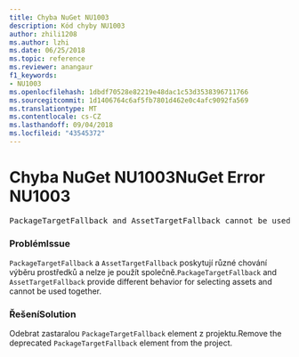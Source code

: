 ```yaml
---
title: Chyba NuGet NU1003
description: Kód chyby NU1003
author: zhili1208
ms.author: lzhi
ms.date: 06/25/2018
ms.topic: reference
ms.reviewer: anangaur
f1_keywords:
- NU1003
ms.openlocfilehash: 1dbdf70528e82219e48dac1c53d3538396711766
ms.sourcegitcommit: 1d1406764c6af5fb7801d462e0c4afc9092fa569
ms.translationtype: MT
ms.contentlocale: cs-CZ
ms.lasthandoff: 09/04/2018
ms.locfileid: "43545372"
---
```

# <a name="nuget-error-nu1003"></a><span data-ttu-id="870e9-103">Chyba NuGet NU1003</span><span class="sxs-lookup"><span data-stu-id="870e9-103">NuGet Error NU1003</span></span>

<pre>PackageTargetFallback and AssetTargetFallback cannot be used together. Remove PackageTargetFallback(deprecated) references from the project environment.</pre>

### <a name="issue"></a><span data-ttu-id="870e9-104">Problém</span><span class="sxs-lookup"><span data-stu-id="870e9-104">Issue</span></span>
<span data-ttu-id="870e9-105">`PackageTargetFallback` a `AssetTargetFallback` poskytují různé chování výběru prostředků a nelze je použít společně.</span><span class="sxs-lookup"><span data-stu-id="870e9-105">`PackageTargetFallback` and `AssetTargetFallback` provide different behavior for selecting assets and cannot be used together.</span></span>

### <a name="solution"></a><span data-ttu-id="870e9-106">Řešení</span><span class="sxs-lookup"><span data-stu-id="870e9-106">Solution</span></span>
<span data-ttu-id="870e9-107">Odebrat zastaralou `PackageTargetFallback` element z projektu.</span><span class="sxs-lookup"><span data-stu-id="870e9-107">Remove the deprecated `PackageTargetFallback` element from the project.</span></span>